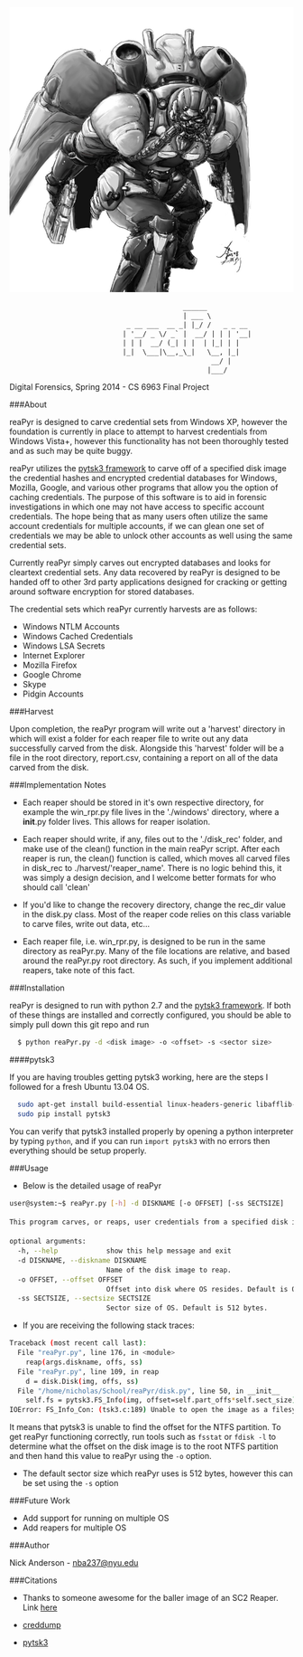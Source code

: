![alt tag](https://github.com/PoppySeedPlehzr/reaPyr/raw/master/imgs/reaper.jpg)
```
                                           ______           
                                           | ___ \          
                             _ __ ___  __ _| |_/ /   _ _ __ 
                            | '__/ _ \/ _` |  __/ | | | '__|
                            | | |  __/ (_| | |  | |_| | |   
                            |_|  \___|\__,_\_|   \__, |_|   
                                                  __/ |     
                                                 |___/  
```

Digital Forensics, Spring 2014 - CS 6963 Final Project

###About

reaPyr is designed to carve credential sets from Windows XP, however
the foundation is currently in place to attempt to harvest credentials
from Windows Vista+, however this functionality has not been thoroughly
tested and as such may be quite buggy.

reaPyr utilizes the [pytsk3 framework](https://code.google.com/p/pytsk/wiki/pytsk3) to carve off of a specified
disk image the credential hashes and encrypted credential databases
for Windows, Mozilla, Google, and various other programs that allow
you the option of caching credentials. The purpose of this software is 
to aid in forensic investigations in which one may not have access to
specific account credentials. The hope being that as many users often 
utilize the same account credentials for multiple accounts, if we can 
glean one set of credentials we may be able to unlock other accounts 
as well using the same credential sets.

Currently reaPyr simply carves out encrypted databases and looks for
cleartext credential sets. Any data recovered by reaPyr is designed
to be handed off to other 3rd party applications designed for cracking
or getting around software encryption for stored databases.

The credential sets which reaPyr currently harvests are as follows:
* Windows NTLM Accounts
* Windows Cached Credentials
* Windows LSA Secrets
* Internet Explorer
* Mozilla Firefox
* Google Chrome
* Skype
* Pidgin Accounts

###Harvest

Upon completion, the reaPyr program will write out a 'harvest' directory
in which will exist a folder for each reaper file to write out any
data successfully carved from the disk.  Alongside this 'harvest' folder
will be a file in the root directory, report.csv, containing a report
on all of the data carved from the disk.

###Implementation Notes

* Each reaper should be stored in it's own respective directory, for
example the win_rpr.py file lives in the './windows' directory, where
a __init__.py folder lives.  This allows for reaper isolation.

* Each reaper should write, if any, files out to the './disk_rec'
folder, and make use of the clean() function in the main reaPyr script.
After each reaper is run, the clean() function is called, which moves
all carved files in disk_rec to ./harvest/'reaper_name'.  There is
no logic behind this, it was simply a design decision, and I welcome
better formats for who should call 'clean'

* If you'd like to change the recovery directory, change the rec_dir
value in the disk.py class.  Most of the reaper code relies on this
class variable to carve files, write out data, etc...

* Each reaper file, i.e. win_rpr.py, is designed to be run in the same
directory as reaPyr.py.  Many of the file locations are relative, and
based around the reaPyr.py root directory.  As such, if you implement
additional reapers, take note of this fact.

###Installation

reaPyr is designed to run with python 2.7 and the [pytsk3 framework]().
If both of these things are installed and correctly configured, you should
be able to simply pull down this git repo and run
```bash
  $ python reaPyr.py -d <disk image> -o <offset> -s <sector size>
```

####pytsk3

If you are having troubles getting pytsk3 working, here are the steps I followed
for a fresh Ubuntu 13.04 OS.

```bash
  sudo apt-get install build-essential linux-headers-generic libafflib-dev zlib1g-dev libtalloc-dev libtsk3*  
  sudo pip install pytsk3
```

You can verify that pytsk3 installed properly by opening a python interpreter
by typing `python`, and if you can run `import pytsk3` with no errors then everything
should be setup properly.

###Usage

* Below is the detailed usage of reaPyr

```bash
user@system:~$ reaPyr.py [-h] -d DISKNAME [-o OFFSET] [-ss SECTSIZE]

This program carves, or reaps, user credentials from a specified disk image.

optional arguments:
  -h, --help            show this help message and exit
  -d DISKNAME, --diskname DISKNAME
                        Name of the disk image to reap.
  -o OFFSET, --offset OFFSET
                        Offset into disk where OS resides. Default is 0.
  -ss SECTSIZE, --sectsize SECTSIZE
                        Sector size of OS. Default is 512 bytes.
```

* If you are receiving the following stack traces:
```bash
Traceback (most recent call last):
  File "reaPyr.py", line 176, in <module>
    reap(args.diskname, offs, ss)
  File "reaPyr.py", line 109, in reap
    d = disk.Disk(img, offs, ss)
  File "/home/nicholas/School/reaPyr/disk.py", line 50, in __init__
    self.fs = pytsk3.FS_Info(img, offset=self.part_offs*self.sect_size)
IOError: FS_Info_Con: (tsk3.c:189) Unable to open the image as a filesystem: Cannot determine file system type
```
It means that pytsk3 is unable to find the offset for the NTFS partition.
To get reaPyr functioning correctly, run tools such as `fsstat` or `fdisk -l`
to determine what the offset on the disk image is to the root NTFS partition
and then hand this value to reaPyr using the `-o` option.

* The default sector size which reaPyr uses is 512 bytes, however this can
be set using the `-s` option

###Future Work
* Add support for running on multiple OS
* Add reapers for multiple OS

###Author

Nick Anderson - nba237@nyu.edu

###Citations

* Thanks to someone awesome for the baller image of an SC2 Reaper.  Link [here](http://static.giantbomb.com/uploads/original/15/155745/2263839-terran_reaper__starcraft_ii_by_oxoxoxo.jpg)

* [creddump](https://code.google.com/p/creddump/)

* [pytsk3](https://code.google.com/p/pytsk/wiki/pytsk3)


